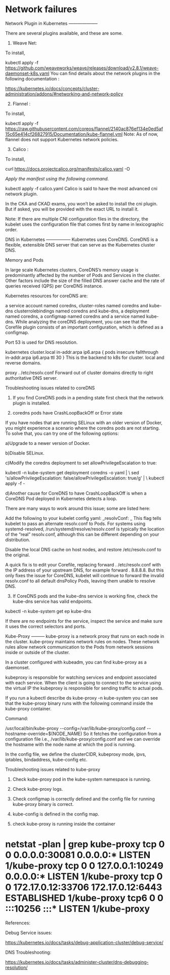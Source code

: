 # Network failures

Network Plugin in Kubernetes
——————–

There are several plugins available, and these are some.

1. Weave Net:

To install,

kubectl apply -f
https://github.com/weaveworks/weave/releases/download/v2.8.1/weave-daemonset-k8s.yaml
You can find details about the network plugins in the following documentation :

https://kubernetes.io/docs/concepts/cluster-administration/addons/#networking-and-network-policy

2. Flannel :

To install,

kubectl apply -f https://raw.githubusercontent.com/coreos/flannel/2140ac876ef134e0ed5af15c65e414cf26827915/Documentation/kube-flannel.yml
Note: As of now, flannel does not support Kubernetes network policies.

3. Calico :

To install,

curl https://docs.projectcalico.org/manifests/calico.yaml -O

_Apply the manifest using the following command._

kubectl apply -f calico.yaml
Calico is said to have the most advanced cni network plugin.

In the CKA and CKAD exams, you won’t be asked to install the cni plugin. But if asked, you will be provided with the exact URL to install it.

Note: If there are multiple CNI configuration files in the directory, the kubelet uses the configuration file that comes first by name in lexicographic order.

DNS in Kubernetes
—————–
Kubernetes uses CoreDNS. CoreDNS is a flexible, extensible DNS server that can serve as the Kubernetes cluster DNS.

Memory and Pods

In large scale Kubernetes clusters, CoreDNS’s memory usage is predominantly affected by the number of Pods and Services in the cluster. Other factors include the size of the filled DNS answer cache and the rate of queries received (QPS) per CoreDNS instance.

Kubernetes resources for coreDNS are:

a service account named coredns,
cluster-roles named coredns and kube-dns
clusterrolebindings named coredns and kube-dns, 
a deployment named coredns,
a configmap named coredns and a
service named kube-dns.
While analyzing the coreDNS deployment, you can see that the Corefile plugin consists of an important configuration, which is defined as a configmap.

Port 53 is used for DNS resolution.

kubernetes cluster.local in-addr.arpa ip6.arpa {
   pods insecure
   fallthrough in-addr.arpa ip6.arpa
   ttl 30
}
This is the backend to k8s for cluster. local and reverse domains.

proxy . /etc/resolv.conf
Forward out of cluster domains directly to right authoritative DNS server.

Troubleshooting issues related to coreDNS
1. If you find CoreDNS pods in a pending state first check that the network plugin is installed.

2. coredns pods have CrashLoopBackOff or Error state

If you have nodes that are running SELinux with an older version of Docker, you might experience a scenario where the coredns pods are not starting. To solve that, you can try one of the following options:

a)Upgrade to a newer version of Docker.

b)Disable SELinux.

c)Modify the coredns deployment to set allowPrivilegeEscalation to true:

kubectl -n kube-system get deployment coredns -o yaml | \ sed 's/allowPrivilegeEscalation: false/allowPrivilegeEscalation: true/g' | \ kubectl apply -f -

d)Another cause for CoreDNS to have CrashLoopBackOff is when a CoreDNS Pod deployed in Kubernetes detects a loop.

There are many ways to work around this issue; some are listed here:

Add the following to your kubelet config yaml: _resolvConf: _ This flag tells kubelet to pass an alternate resolv.conf to Pods. For systems using systemd-resolved, /run/systemd/resolve/resolv.conf is typically the location of the “real” resolv.conf, although this can be different depending on your distribution.

Disable the local DNS cache on host nodes, and restore /etc/resolv.conf to the original.

A quick fix is to edit your Corefile, replacing forward . /etc/resolv.conf with the IP address of your upstream DNS, for example forward . 8.8.8.8. But this only fixes the issue for CoreDNS, kubelet will continue to forward the invalid resolv.conf to all default dnsPolicy Pods, leaving them unable to resolve DNS.

3. If CoreDNS pods and the kube-dns service is working fine, check the kube-dns service has valid endpoints.

kubectl -n kube-system get ep kube-dns

If there are no endpoints for the service, inspect the service and make sure it uses the correct selectors and ports.

Kube-Proxy
———
kube-proxy is a network proxy that runs on each node in the cluster. kube-proxy maintains network rules on nodes. These network rules allow network communication to the Pods from network sessions inside or outside of the cluster.

In a cluster configured with kubeadm, you can find kube-proxy as a daemonset.

kubeproxy is responsible for watching services and endpoint associated with each service. When the client is going to connect to the service using the virtual IP the kubeproxy is responsible for sending traffic to actual pods.

If you run a kubectl describe ds kube-proxy -n kube-system you can see that the kube-proxy binary runs with the following command inside the kube-proxy container.

Command:

  /usr/local/bin/kube-proxy
  --config=/var/lib/kube-proxy/config.conf
  --hostname-override=$(NODE\_NAME)
So it fetches the configuration from a configuration file i.e., /var/lib/kube-proxy/config.conf and we can override the hostname with the node name at which the pod is running.

In the config file, we define the clusterCIDR, kubeproxy mode, ipvs, iptables, bindaddress, kube-config etc.

Troubleshooting issues related to kube-proxy
1. Check kube-proxy pod in the kube-system namespace is running.

2. Check kube-proxy logs.

3. Check configmap is correctly defined and the config file for running kube-proxy binary is correct.

4. kube-config is defined in the config map.

5. check kube-proxy is running inside the container

# netstat -plan | grep kube-proxy tcp 0 0 0.0.0.0:30081 0.0.0.0:* LISTEN 1/kube-proxy tcp 0 0 127.0.0.1:10249 0.0.0.0:* LISTEN 1/kube-proxy tcp 0 0 172.17.0.12:33706 172.17.0.12:6443 ESTABLISHED 1/kube-proxy tcp6 0 0 :::10256 :::* LISTEN 1/kube-proxy

References:

Debug Service issues:

https://kubernetes.io/docs/tasks/debug-application-cluster/debug-service/

DNS Troubleshooting:

https://kubernetes.io/docs/tasks/administer-cluster/dns-debugging-resolution/